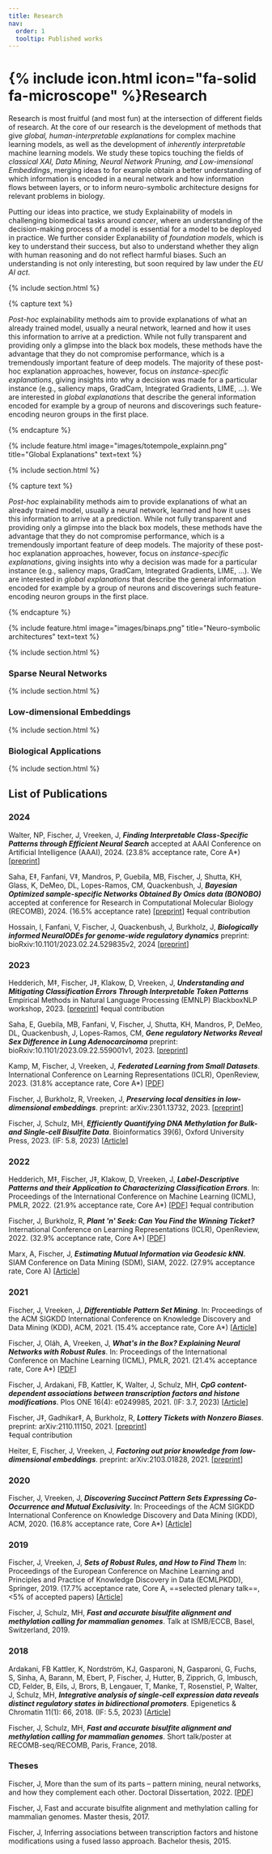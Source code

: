 ```yaml
---
title: Research
nav:
  order: 1
  tooltip: Published works
---
```


# {% include icon.html icon="fa-solid fa-microscope" %}Research

Research is most fruitful (and most fun) at the intersection of different fields of research. At the core of our research is the development of methods that
give *global, human-interpretable explanations* for complex machine learning models, as well as the development of *inherently interpretable* machine learning models.
We study these topics touching the fields of *classical XAI, Data Mining, Neural Network Pruning, and Low-imensional Embeddings*,
merging ideas to for example obtain a better understanding of which information is encoded in a neural network and how information flows between layers, or to inform neuro-symbolic
architecture designs for relevant problems in biology.

Putting our ideas into practice, we study Explainability of models in challenging biomedical tasks around *cancer*, where an understanding of the decision-making process of a model is essential
for a model to be deployed in practice. We further consider Explanability of *foundation models*, which is key to understand their success, but also to understand whether they align with human reasoning and do
not reflect harmful biases. Such an understanding is not only interesting, but soon required by law under the *EU AI act*.

{% include section.html %}

{% capture text %}

*Post-hoc* explainability methods aim to provide explanations of what an already trained model, usually a neural network, learned and how it uses this information to arrive at a prediction.
While not fully transparent and providing only a glimpse into the black box models, these methods have the advantage that they do not compromise performance, which is a tremendously important feature of deep models. 
The majority of these post-hoc explanation approaches, however, focus on *instance-specific explanations*, giving insights into why a decision was made for a particular instance (e.g., saliency maps, GradCam, Integrated Gradients,
LIME, ...).
We are interested in *global explanations* that describe the general information encoded for example by a group of neurons and discoverings such feature-encoding neuron groups in the first place.

{% endcapture %}

{%
  include feature.html
  image="images/totempole_explainn.png"
  title="Global Explanations"
  text=text
%}


{% include section.html %}

{% capture text %}

*Post-hoc* explainability methods aim to provide explanations of what an already trained model, usually a neural network, learned and how it uses this information to arrive at a prediction.
While not fully transparent and providing only a glimpse into the black box models, these methods have the advantage that they do not compromise performance, which is a tremendously important feature of deep models. 
The majority of these post-hoc explanation approaches, however, focus on *instance-specific explanations*, giving insights into why a decision was made for a particular instance (e.g., saliency maps, GradCam, Integrated Gradients,
LIME, ...).
We are interested in *global explanations* that describe the general information encoded for example by a group of neurons and discoverings such feature-encoding neuron groups in the first place.

{% endcapture %}

{%
  include feature.html
  image="images/binaps.png"
  title="Neuro-symbolic architectures"
  text=text
%}

{% include section.html %}

### Sparse Neural Networks

{% include section.html %}

### Low-dimensional Embeddings

{% include section.html %}

### Biological Applications

{% include section.html %}


## List of Publications

### 2024

Walter, NP, Fischer, J, Vreeken, J, ***Finding Interpretable Class-Specific Patterns through Efficient Neural Search*** accepted at AAAI Conference on Artificial Intelligence (AAAI), 2024. (23.8% acceptance rate, Core A*) \[[preprint](https://arxiv.org/abs/2312.04311)\]

Saha, E‡, Fanfani, V‡, Mandros, P, Guebila, MB, Fischer, J, Shutta, KH, Glass, K, DeMeo, DL, Lopes-Ramos, CM, Quackenbush, J, ***Bayesian Optimized sample-specific Networks Obtained By Omics data (BONOBO)*** accepted at conference for Research in Computational Molecular Biology (RECOMB), 2024. (16.5% acceptance rate) \[[preprint](https://www.biorxiv.org/content/10.1101/2023.11.16.567119v1)\]
‡equal contribution

Hossain, I, Fanfani, V, Fischer, J, Quackenbush, J, Burkholz, J, ***Biologically informed NeuralODEs for genome-wide regulatory dynamics*** preprint: bioRxiv:10.1101/2023.02.24.529835v2, 2024 \[[preprint](https://www.biorxiv.org/content/10.1101/2023.02.24.529835v2)\]

### 2023

Hedderich, M‡, Fischer, J‡, Klakow, D, Vreeken, J, ***Understanding and Mitigating Classification Errors Through Interpretable Token Patterns*** Empirical Methods in Natural Language Processing (EMNLP) BlackboxNLP workshop, 2023. \[[preprint](https://arxiv.org/abs/2311.10920)\]
‡equal contribution

Saha, E, Guebila, MB, Fanfani, V, Fischer, J, Shutta, KH, Mandros, P, DeMeo, DL, Quackenbush, J, Lopes-Ramos, CM, ***Gene regulatory Networks Reveal Sex Difference in Lung Adenocarcinoma*** preprint: bioRxiv:10.1101/2023.09.22.559001v1, 2023. \[[preprint](https://www.biorxiv.org/content/10.1101/2023.09.22.559001v1)\]

Kamp, M, Fischer, J, Vreeken, J, ***Federated Learning from Small Datasets***. International Conference on Learning Representations (ICLR), OpenReview, 2023. (31.8% acceptance rate, Core A*) \[[PDF](https://openreview.net/forum?id=hDDV1lsRV8)\]

Fischer, J, Burkholz, R, Vreeken, J, ***Preserving local densities in low-dimensional embeddings***. preprint: arXiv:2301.13732, 2023.  \[[preprint](https://arxiv.org/abs/2301.13732)\]

Fischer, J, Schulz, MH, ***Efficiently Quantifying DNA Methylation for Bulk- and Single-cell Bisulfite Data***. Bioinformatics 39(6), Oxford University Press, 2023. (IF: 5.8, 2023) \[[Article](https://academic.oup.com/bioinformatics/article/39/6/btad386/7199582)\]

### 2022

Hedderich, M‡, Fischer, J‡, Klakow, D, Vreeken, J, ***Label-Descriptive Patterns and their Application to Characterizing Classification Errors***. In: Proceedings of the International Conference on Machine Learning (ICML), PMLR, 2022. (21.9% acceptance rate, Core A*)  \[[PDF](https://proceedings.mlr.press/v162/hedderich22a/hedderich22a.pdf)\]
‡equal contribution

Fischer, J, Burkholz, R, ***Plant 'n' Seek: Can You Find the Winning Ticket?***
International Conference on Learning Representations (ICLR), OpenReview, 2022. (32.9% acceptance rate, Core A*)  \[[PDF](https://openreview.net/pdf?id=9n9c8sf0xm)\]

Marx, A, Fischer, J, ***Estimating Mutual Information via Geodesic kNN.***
SIAM Conference on Data Mining (SDM), SIAM, 2022. (27.9% acceptance rate, Core A)  \[[Article](https://epubs.siam.org/doi/abs/10.1137/1.9781611977172.47)\]

### 2021

Fischer, J, Vreeken, J, ***Differentiable Pattern Set Mining***. In: Proceedings of the ACM SIGKDD International Conference on Knowledge Discovery and Data Mining (KDD), ACM, 2021. (15.4% acceptance rate, Core A*)  \[[Article](https://dl.acm.org/doi/10.1145/3447548.3467348)\]

Fischer, J, Oláh, A, Vreeken, J, ***What's in the Box? Explaining Neural Networks with Robust Rules***. In: Proceedings of the International Conference on Machine Learning (ICML), PMLR, 2021. (21.4% acceptance rate, Core A*)  \[[PDF](https://proceedings.mlr.press/v139/fischer21b/fischer21b.pdf)\]

Fischer, J, Ardakani, FB, Kattler, K, Walter, J, Schulz, MH, ***CpG content-dependent associations between transcription factors and histone modifications***. Plos ONE 16(4): e0249985, 2021. (IF: 3.7, 2023)  \[[Article](https://journals.plos.org/plosone/article?id=10.1371/journal.pone.0249985)\]

Fischer, J‡, Gadhikar‡, A, Burkholz, R, ***Lottery Tickets with Nonzero Biases***. preprint: arXiv:2110.11150, 2021.  \[[preprint](https://arxiv.org/abs/2110.11150)\]   
‡equal contribution

Heiter, E, Fischer, J, Vreeken, J, ***Factoring out prior knowledge from low-dimensional embeddings***. preprint: arXiv:2103.01828, 2021.  \[[preprint](https://arxiv.org/abs/2103.01828)\]

### 2020

Fischer, J, Vreeken, J, ***Discovering Succinct Pattern Sets Expressing Co-Occurrence and Mutual Exclusivity***. In: Proceedings of the ACM SIGKDD International Conference on Knowledge Discovery and Data Mining (KDD), ACM, 2020. (16.8% acceptance rate, Core A*)  \[[Article](https://dl.acm.org/doi/10.1145/3394486.3403124)\]

### 2019

Fischer, J, Vreeken, J, ***Sets of Robust Rules, and How to Find Them*** In: Proceedings of the European Conference on Machine Learning and Principles and Practice of Knowledge Discovery in Data (ECMLPKDD), Springer, 2019. (17.7% acceptance rate, Core A, ==selected plenary talk==, <5% of accepted papers)  \[[Article](https://link.springer.com/chapter/10.1007/978-3-030-46150-8_3)\]

Fischer, J, Schulz, MH, ***Fast and accurate bisulfite alignment and methylation calling for mammalian genomes***. Talk at ISMB/ECCB, Basel, Switzerland, 2019.

### 2018

Ardakani, FB Kattler, K, Nordström, KJ, Gasparoni, N, Gasparoni, G, Fuchs, S, Sinha, A, Barann, M, Ebert, P, Fischer, J, Hutter, B, Zipprich, G, Imbusch, CD, Felder, B, Eils, J, Brors, B, Lengauer, T, Manke, T, Rosenstiel, P, Walter, J, Schulz, MH, ***Integrative analysis of single-cell expression data reveals distinct regulatory states in bidirectional promoters***. Epigenetics & Chromatin 11(1): 66, 2018. (IF: 5.5, 2023)  \[[Article](https://epigeneticsandchromatin.biomedcentral.com/articles/10.1186/s13072-018-0236-7)\]

Fischer, J, Schulz, MH, ***Fast and accurate bisulfite alignment and methylation calling for mammalian genomes***. Short talk/poster at RECOMB-seq/RECOMB, Paris, France, 2018.



### Theses

Fischer, J, More than the sum of its parts – pattern mining, neural networks, and how they complement each other. Doctoral Dissertation, 2022.  \[[PDF](https://publikationen.sulb.uni-saarland.de/handle/20.500.11880/33893?locale=en)\]

Fischer, J, Fast and accurate bisulfite alignment and methylation calling for mammalian genomes. Master thesis, 2017.

Fischer, J, Inferring associations between transcription factors and histone modifications using a fused lasso approach. Bachelor thesis, 2015.